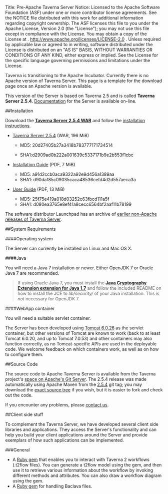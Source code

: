 Title:     Pre-Apache Taverna Server
Notice:    Licensed to the Apache Software Foundation (ASF) under one
           or more contributor license agreements.  See the NOTICE file
           distributed with this work for additional information
           regarding copyright ownership.  The ASF licenses this file
           to you under the Apache License, Version 2.0 (the
           "License"); you may not use this file except in compliance
           with the License.  You may obtain a copy of the License at
           .
             http://www.apache.org/licenses/LICENSE-2.0
           .
           Unless required by applicable law or agreed to in writing,
           software distributed under the License is distributed on an
           "AS IS" BASIS, WITHOUT WARRANTIES OR CONDITIONS OF ANY
           KIND, either express or implied.  See the License for the
           specific language governing permissions and limitations
           under the License.

<div class="alert alert-info" role="alert"><p><span class="glyphicon glyphicon-info-sign" aria-hidden="true"></span>
Taverna is transitioning to the Apache Incubator. 
Currently there is no Apache version of Taverna Server. 
This page is a template for the download page once an Apache version is available. 
</div>

This version of the Server is based on Taverna 2.5 and is called **Taverna Server 2.5.4**. 
[Documentation](/documentation/server/) for the Server is available on-line.

##Installation

Download the **[Taverna Server 2.5.4 WAR](http://www.taverna.org.uk/download/server/2-5/)** and 
   follow the 
   [installation instructions](http://dev.mygrid.org.uk/wiki/display/taverna/Installation+Guide).

  - [Taverna Server 2.5.4](http://www.taverna.org.uk/download/server/2-5/) (WAR, 196 MiB)

      - MD5: 20d27405b27a3418b783777171734514   

      - SHA1:d2909ad0b222a001639c5337171b9e2b553f1cbc


  - [Installation Guide](http://www.taverna.org.uk/download/server/2-5/) (PDF, 7 MiB)
      - MD5: a91d2ccb0aca9322a92e9d456a1389aa
      - SHA1: d90daf85c09035caca48536cefd4d2d557aeca3a


  - [User Guide](http://www.taverna.org.uk/download/server/2-5/) (PDF, 13 MiB)
    - MD5: 25f75e419a018d03252c63fbcd111a5f
    - SHA1: d080ea3765e8ef41a8cecc6564bf2aaf11b78199


The software distributor Launchpad has an archive of 
   [earlier non-Apache releases of Taverna Server](https://launchpad.net/taverna-server/+series).

##System Requirements

####Operating system

The Server can currently be installed on Linux and Mac OS X.

####Java

You will need a Java 7 installation or newer. 
Either OpenJDK 7 or Oracle Java 7 are recommended.

> If using Oracle Java 7, you must install the 
>   **[Java Cryptography Extension extension for Java
>   1.7](http://www.oracle.com/technetwork/java/javase/downloads/jce-7-download-432124.html)**
>   and follow the included README on how to install the JCE to
>   *lib/security/* of your Java installation. 
>   This is *not* necessary for OpenJDK 7.

####WebApp container

You will need a suitable servlet container.

The Server has been developed using [Tomcat 6.0.26](http://tomcat.apache.org/download-60.cgi)
   as the servlet container, but other versions of Tomcat are known to work 
   (back to at least Tomcat 6.0.20, and up to Tomcat 7.0.53) and other containers may also 
   function correctly, as no Tomcat-specific APIs are used in the deployable code. 
   We welcome feedback on which containers work, as well as on how to configure them.

##Source Code

The source code to Apache Taverna Server is available from the Taverna project's 
   [space on Apache's Git Server](https://git-wip-us.apache.org/repos/asf?p=incubator-taverna-server.git). 
The 2.5.4 release was made automatically using Apache Maven from the 
   [2.5.4](https://github.com/taverna/taverna-server/releases/tag/2.5.4) git tag; 
   you may download the [exact source tree](http://www.taverna.org.uk/download/server/2-5/) 
   if you wish, but it is easier to fork and check out the code.

If you encounter any problems, please [contact us](/community).

##Client side stuff
                   
To complement the Taverna Server, 
   we have developed several client side libraries and applications. 
They access the Server's functionality and can help you build your client applications around 
   the Server and provide exemplars of how such applications can  be implemented.

###General

 - A [Ruby gem](https://github.com/myGrid/taverna2-gem) that enables you to interact with 
     Taverna 2 workflows (.t2flow files). 
   You can generate a t2flow model using the gem, and then use it to retrieve various 
      information about the workflow by invoking different methods and attributes. You can also draw a workflow diagram using the gem.</li>
 - A [Ruby gem](https://rubygems.org/gems/taverna-baclava) for handling Baclava files.